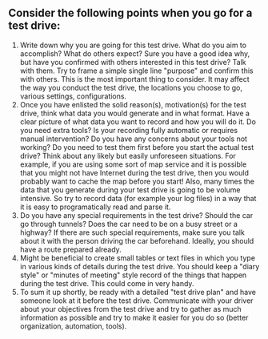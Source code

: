 
## Consider the following points when you go for a test drive:
1. Write down why you are going for this test drive. What do you aim to accomplish? What do others expect? Sure you have a good idea why, but have you confirmed with others interested in this test drive? Talk with them. Try to frame a simple single line "purpose" and confirm this with others. This is the most important thing to consider. It may affect the way you conduct the test drive, the locations you choose to go, various settings, configurations.
2. Once you have enlisted the solid reason(s), motivation(s) for the test drive, think what data you would generate and in what format. Have a clear picture of what data you want to record and how you will do it. Do you need extra tools? Is your recording fully automatic or requires manual intervention? Do you have any concerns about your tools not working? Do you need to test them first before you start the actual test drive? Think about any likely but easily unforeseen situations. For example, if you are using some sort of map service and it is possible that you might not have Internet during the test drive, then you would probably want to cache the map before you start! Also, many times the data that you generate during your test drive is going to be volume intensive. So try to record data (for example your log files) in a way that it is easy to programatically read and parse it.
3. Do you have any special requirements in the test drive? Should the car go through tunnels? Does the car need to be on a busy street or a highway? If there are such special requirements, make sure you talk about it with the person driving the car beforehand. Ideally, you should have a route prepared already.
4. Might be beneficial to create small tables or text files in which you type in various kinds of details during the test drive. You should keep a "diary style" or "minutes of meeting" style record of the things that happen during the test drive. This could come in very handy.
5. To sum it up shortly, be ready with a detailed "test drive plan" and have someone look at it before the test drive. Communicate with your driver about your objectives from the test drive and try to gather as much information as possible and try to make it easier for you do so (better organization, automation, tools).
